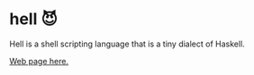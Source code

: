 # hell 😈

Hell is a shell scripting language that is a tiny dialect of Haskell.

[Web page here.](https://chrisdone.com/posts/hell/)
